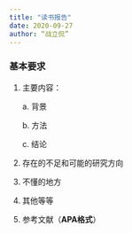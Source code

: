 ```yaml
---
title: "读书报告"
date: 2020-09-27
author: “战立侃”
---
```


### 基本要求

1. 主要内容：

    a. 背景

    b. 方法

    c. 结论

2. 存在的不足和可能的研究方向

3. 不懂的地方

4. 其他等等

5. 参考文献（**APA格式**）